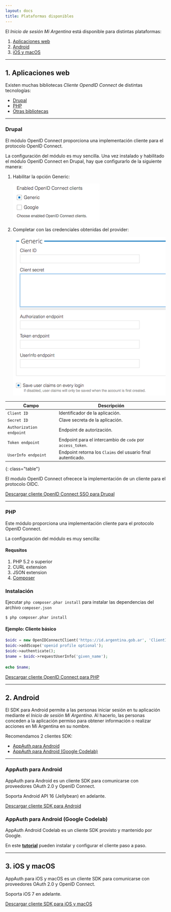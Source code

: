 ```yaml
---
layout: docs
title: Plataformas disponibles
---
```


El _Inicio de sesión Mi Argentina_ está disponible para distintas plataformas:

1. [Aplicaciones web](#aplicaciones-web)
2. [Android](#android)
3. [iOS y macOS](#ios-y-macos)

---

## 1. Aplicaciones web

Existen muchas bibliotecas _Cliente OpendID Connect_ de distintas tecnologías:

- [Drupal](#drupal)
- [PHP](#php)
- [Otras bibliotecas](http://openid.net/developers/libraries/)

---

### Drupal

El módulo OpenID Connect proporciona una implementación cliente para el protocolo OpenID Connect.

La configuración del módulo es muy sencilla. Una vez instalado y habilitado el módulo OpenID Connect en Drupal, hay que configurarlo de la siguiente manera:

1. Habilitar la opción Generic:

	![Drupal paso 1](../img/drupal_step_1.png)

2. Completar con las credenciales obtenidas del provider:

	![Drupal paso 2](../img/drupal_step_2.png)

| Campo | Descripción |
| - | - |
| `Client ID` | Identificador de la aplicación. |
| `Secret ID` | Clave secreta de la aplicación. |
| `Authorization endpoint` | Endpoint de autorización. |
| `Token endpoint` | Endpoint para el intercambio de `code` por `access_token`. |
| `UserInfo endpoint` | Endpoint retorna los `Claims` del usuario final autenticado. |
{: class="table"}

El modulo OpenID Connect ofrecece la implementación de un cliente para el protocolo OIDC.

[Descargar cliente OpenID Connect SSO para Drupal](https://www.drupal.org/project/openid_connect_sso)

---

### PHP

Este módulo proporciona una implementación cliente para el protocolo OpenID Connect.

La configuración del módulo es muy sencilla:

#### Requsitos

1. PHP 5.2 o superior
2. CURL extension
3. JSON extension
4. [Composer](https://getcomposer.org/)

### Instalación

Ejecutar `php composer.phar install` para instalar las dependencias del archivo `composer.json`

```
$ php composer.phar install
```

#### Ejemplo: Cliente básico

```php
$oidc = new OpenIDConnectClient('https://id.argentina.gob.ar', 'ClientID', 'ClientSecret');
$oidc->addScope('openid profile optional');
$oidc->authenticate();
$name = $oidc->requestUserInfo('given_name');

echo $name;
```

[Descargar cliente OpenID Connect para PHP](https://github.com/jumbojett/OpenID-Connect-PHP)

---

## 2. Android

El SDK para Android permite a las personas iniciar sesión en tu aplicación mediante el _Inicio de sesión Mi Argentina_. Al hacerlo, las personas conceden a la aplicación permiso para obtener información o realizar acciones en Mi Argentina en su nombre.

Recomendamos 2 clientes SDK:

- [AppAuth para Android](#appauth-para-android)
- [AppAuth para Android (Google Codelab)](#appauth-para-android-google-codelab)

---

### AppAuth para Android

AppAuth para Android es un cliente SDK para comunicarse con proveedores OAuth 2.0 y OpenID Connect.

Soporta Android API 16 (Jellybean) en adelante.

[Descargar cliente SDK para Android](https://openid.github.io/AppAuth-Android/)

### AppAuth para Android (Google Codelab)

AppAuth Android Codelab es un cliente SDK provisto y mantenido por Google.

En este **[tutorial](https://codelabs.developers.google.com/codelabs/appauth-android-codelab/)** pueden instalar y configurar el cliente paso a paso.

---

## 3. iOS y macOS

AppAuth para iOS y macOS es un cliente SDK para comunicarse con proveedores OAuth 2.0 y OpenID Connect.

Soporta iOS 7 en adelante.

[Descargar cliente SDK para iOS y macOS](https://openid.github.io/AppAuth-iOS/)
